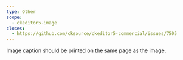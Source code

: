 ```yaml
---
type: Other
scope:
  - ckeditor5-image
closes:
  - https://github.com/cksource/ckeditor5-commercial/issues/7505
---
```


Image caption should be printed on the same page as the image.
